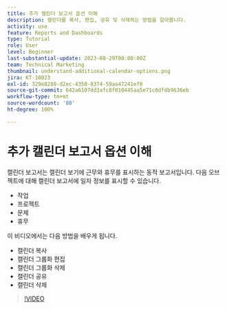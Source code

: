 ```yaml
---
title: 추가 캘린더 보고서 옵션 이해
description: 캘린더를 복사, 편집, 공유 및 삭제하는 방법을 알아봅니다.
activity: use
feature: Reports and Dashboards
type: Tutorial
role: User
level: Beginner
last-substantial-update: 2023-08-29T00:00:00Z
team: Technical Marketing
thumbnail: understand-additional-calendar-options.png
jira: KT-10023
exl-id: 329e8288-d2ec-4350-8374-59aa47241ef8
source-git-commit: 642a6107dd3afc8f010445aa5e71c8dfdb9636eb
workflow-type: tm+mt
source-wordcount: '80'
ht-degree: 100%

---
```


# 추가 캘린더 보고서 옵션 이해

캘린더 보고서는 캘린더 보기에 근무와 휴무를 표시하는 동적 보고서입니다. 다음 오브젝트에 대해 캘린더 보고서에 일자 정보를 표시할 수 있습니다.

* 작업
* 프로젝트
* 문제
* 휴무

이 비디오에서는 다음 방법을 배우게 됩니다.

* 캘린더 복사
* 캘린더 그룹화 편집
* 캘린더 그룹화 삭제
* 캘린더 공유
* 캘린더 삭제

>[!VIDEO](https://video.tv.adobe.com/v/3423530/?quality=12&learn=on)
